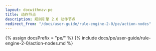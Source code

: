```yaml
---
layout: docwithnav-pe
title: 动作节点
description: 规则引擎 2.0 动作节点
redirect_from: "/docs/user-guide/rule-engine-2-0/pe/action-nodes"
---
```


{% assign docsPrefix = "pe/" %}
{% include docs/pe/user-guide/rule-engine-2-0/action-nodes.md %}